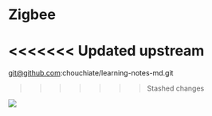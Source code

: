 # Zigbee 
<<<<<<< Updated upstream
=======

git@github.com:chouchiate/learning-notes-md.git
>>>>>>> Stashed changes

![](https://www.sciencedirect.com/topics/computer-science/zigbee-coordinator#:~:text=1%20ZigBee%20Device%20Types,as%20shown%20in%20Figure%2019.1.)